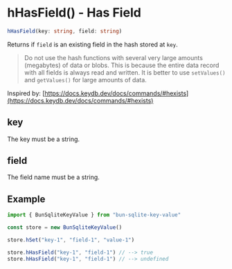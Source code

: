 # hHasField() - Has Field

```typescript
hHasField(key: string, field: string)
```

Returns if `field` is an existing field in the hash stored at `key`.

> Do not use the hash functions with several very large amounts (megabytes) of data or blobs.
> This is because the entire data record with all fields is always read and written.
> It is better to use `setValues()` and `getValues()` for large amounts of data.

Inspired by: [https://docs.keydb.dev/docs/commands/#hexists](https://docs.keydb.dev/docs/commands/#hexists)

## key

The key must be a string.

## field

The field name must be a string.

## Example

```typescript
import { BunSqliteKeyValue } from "bun-sqlite-key-value"

const store = new BunSqliteKeyValue()

store.hSet("key-1", "field-1", "value-1")

store.hHasField("key-1", "field-1") // --> true
store.hHasField("key-1", "field-1") // --> undefined
```

